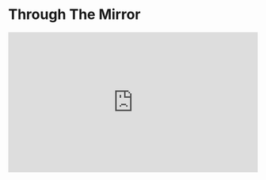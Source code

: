 # Through The Mirror

<iframe style="aspect-ratio: 16/9; width:100%" src="https://www.youtube.com/embed/8jljcwOoTsM" frameborder="0" allow="accelerometer; autoplay; encrypted-media; gyroscope; picture-in-picture" allowfullscreen></iframe>
